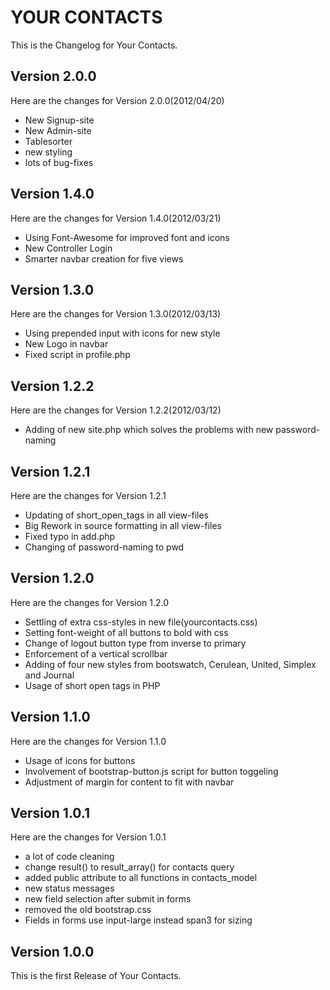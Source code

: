 YOUR CONTACTS
=============

This is the Changelog for Your Contacts.

Version 2.0.0
-------------

Here are the changes for Version 2.0.0(2012/04/20)

* New Signup-site
* New Admin-site
* Tablesorter
* new styling
* lots of bug-fixes

Version 1.4.0
-------------

Here are the changes for Version 1.4.0(2012/03/21)

* Using Font-Awesome for improved font and icons
* New Controller Login
* Smarter navbar creation for five views

Version 1.3.0
-------------

Here are the changes for Version 1.3.0(2012/03/13)

* Using prepended input with icons for new style
* New Logo in navbar
* Fixed script in profile.php

Version 1.2.2
-------------

Here are the changes for Version 1.2.2(2012/03/12)

* Adding of new site.php which solves the problems with new password-naming

Version 1.2.1
-------------

Here are the changes for Version 1.2.1

* Updating of short_open_tags in all view-files
* Big Rework in source formatting in all view-files
* Fixed typo in add.php
* Changing of password-naming to pwd

Version 1.2.0
-------------

Here are the changes for Version 1.2.0

* Settling of extra css-styles in new file(yourcontacts.css)
* Setting font-weight of all buttons to bold with css
* Change of logout button type from inverse to primary
* Enforcement of a vertical scrollbar
* Adding of four new styles from bootswatch, Cerulean, United, Simplex and Journal
* Usage of short open tags in PHP

Version 1.1.0
-------------

Here are the changes for Version 1.1.0

* Usage of icons for buttons
* Involvement of bootstrap-button.js script for button toggeling
* Adjustment of margin for content to fit with navbar

Version 1.0.1
-------------

Here are the changes for Version 1.0.1

* a lot of code cleaning
* change result() to result_array() for contacts query
* added public attribute to all functions in contacts_model
* new status messages
* new field selection after submit in forms
* removed the old bootstrap.css
* Fields in forms use input-large instead span3 for sizing

Version 1.0.0
-------------

This is the first Release of Your Contacts.

